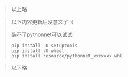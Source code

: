 >以上略

> 以下内容更新后没意义了（
> 
> 装不了pythonnet可以试试
>
> ```
> pip install -U setuptools
> pip install -U wheel
> pip install resource/pythonnet_xxxxxxx.whl
> ```

>以下略
